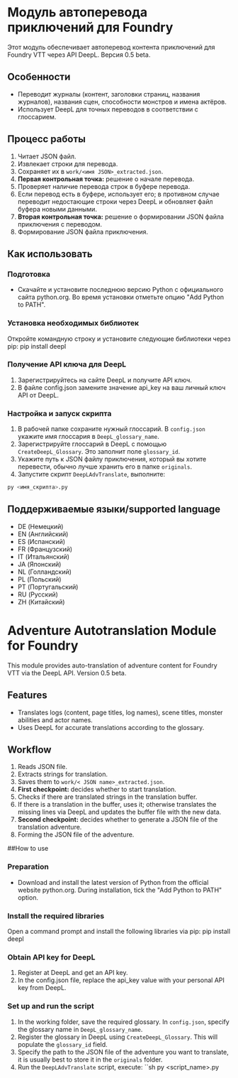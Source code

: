 # Модуль автоперевода приключений для Foundry
Этот модуль обеспечивает автоперевод контента приключений для Foundry VTT через API DeepL. Версия 0.5 beta.

## Особенности
- Переводит журналы (контент, заголовки страниц, названия журналов), названия сцен, способности монстров и имена актёров.
- Использует DeepL для точных переводов в соответствии с глоссарием.

## Процесс работы
1. Читает JSON файл.
2. Извлекает строки для перевода.
3. Сохраняет их в `work/<имя JSON>_extracted.json`.
4. **Первая контрольная точка:** решение о начале перевода.
5. Проверяет наличие перевода строк в буфере перевода.
6. Если перевод есть в буфере, использует его; в противном случае переводит недостающие строки через DeepL и обновляет файл буфера новыми данными.
7. **Вторая контрольная точка:** решение о формировании JSON файла приключения с переводом.
8. Формирование JSON файла приключения.

## Как использовать
### Подготовка
- Скачайте и установите последнюю версию Python с официального сайта python.org. Во время установки отметьте опцию "Add Python to PATH".

### Установка необходимых библиотек
Откройте командную строку и установите следующие библиотеки через pip:
pip install deepl

### Получение API ключа для DeepL
1. Зарегистрируйтесь на сайте DeepL и получите API ключ.
2. В файле config.json замените значение api_key на ваш личный ключ API от DeepL.

### Настройка и запуск скрипта
1. В рабочей папке сохраните нужный глоссарий. В `config.json` укажите имя глоссария в `DeepL_glossary_name`.
2. Зарегистрируйте глоссарий в DeepL с помощью `CreateDeepL_Glossary`. Это заполнит поле `glossary_id`.
3. Укажите путь к JSON файлу приключения, который вы хотите перевести, обычно лучше хранить его в папке `originals`.
4. Запустите скрипт `DeepLAdvTranslate`, выполните:
```sh
py <имя_скрипта>.py
```

## Поддерживаемые языки/supported language
- DE (Немецкий)
- EN (Английский)
- ES (Испанский)
- FR (Французский)
- IT (Итальянский)
- JA (Японский)
- NL (Голландский)
- PL (Польский)
- PT (Португальский)
- RU (Русский)
- ZH (Китайский)

# Adventure Autotranslation Module for Foundry
This module provides auto-translation of adventure content for Foundry VTT via the DeepL API. Version 0.5 beta.

## Features
- Translates logs (content, page titles, log names), scene titles, monster abilities and actor names.
- Uses DeepL for accurate translations according to the glossary.

## Workflow
1. Reads JSON file.
2. Extracts strings for translation.
3. Saves them to `work/< JSON name>_extracted.json`.
4. **First checkpoint:** decides whether to start translation.
5. Checks if there are translated strings in the translation buffer.
6. If there is a translation in the buffer, uses it; otherwise translates the missing lines via DeepL and updates the buffer file with the new data.
7. **Second checkpoint:** decides whether to generate a JSON file of the translation adventure.
8. Forming the JSON file of the adventure.

##How to use
### Preparation
- Download and install the latest version of Python from the official website python.org. During installation, tick the "Add Python to PATH" option.

### Install the required libraries
Open a command prompt and install the following libraries via pip:
pip install deepl

### Obtain API key for DeepL
1. Register at DeepL and get an API key.
2. In the config.json file, replace the api_key value with your personal API key from DeepL.

### Set up and run the script
1. In the working folder, save the required glossary. In `config.json`, specify the glossary name in `DeepL_glossary_name`.
2. Register the glossary in DeepL using `CreateDeepL_Glossary`. This will populate the `glossary_id` field.
3. Specify the path to the JSON file of the adventure you want to translate, it is usually best to store it in the `originals` folder.
4. Run the `DeepLAdvTranslate` script, execute:
``sh
py <script_name>.py
```